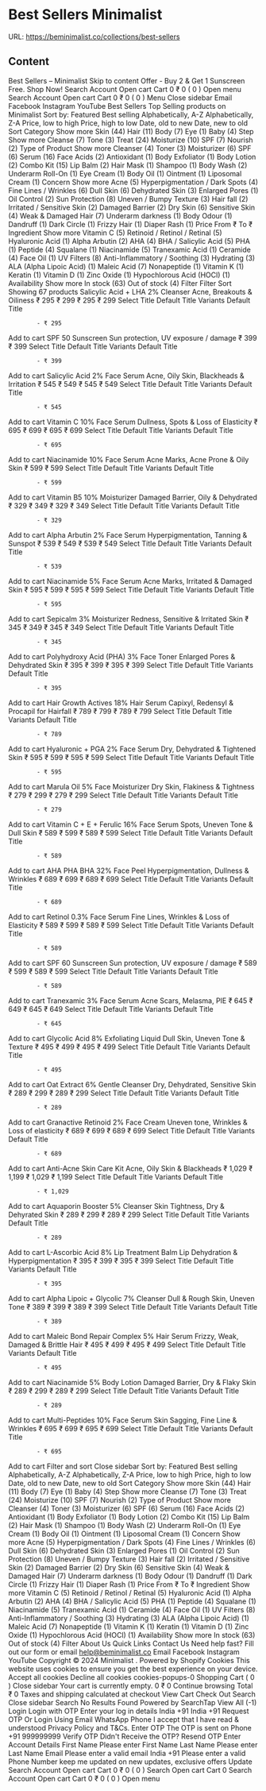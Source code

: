 # Best Sellers  Minimalist

URL: https://beminimalist.co/collections/best-sellers

## Content

Best Sellers – Minimalist
Skip to content
Offer - Buy 2 & Get 1 Sunscreen Free. Shop Now!
Search
Account
Open cart
Cart
0
₹ 0
(
0
)
Open menu
Search
Account
Open cart
Cart
0
₹ 0
(
0
)
Menu
Close sidebar
Email
Facebook
Instagram
YouTube
Best Sellers
Top Selling products on Minimalist
Sort by:
Featured
Best selling
Alphabetically, A-Z
Alphabetically, Z-A
Price, low to high
Price, high to low
Date, old to new
Date, new to old
Sort
Category
Show more
Skin (44)
Hair (11)
Body (7)
Eye (1)
Baby (4)
Step
Show more
Cleanse (7)
Tone (3)
Treat (24)
Moisturize (10)
SPF (7)
Nourish (2)
Type of Product
Show more
Cleanser (4)
Toner (3)
Moisturizer (6)
SPF (6)
Serum (16)
Face Acids (2)
Antioxidant (1)
Body Exfoliator (1)
Body Lotion (2)
Combo Kit (15)
Lip Balm (2)
Hair Mask (1)
Shampoo (1)
Body Wash (2)
Underarm Roll-On (1)
Eye Cream (1)
Body Oil (1)
Ointment (1)
Liposomal Cream (1)
Concern
Show more
Acne (5)
Hyperpigmentation / Dark Spots (4)
Fine Lines / Wrinkles (6)
Dull Skin (6)
Dehydrated Skin (3)
Enlarged Pores (1)
Oil Control (2)
Sun Protection (8)
Uneven / Bumpy Texture (3)
Hair fall (2)
Irritated / Sensitive Skin (2)
Damaged Barrier (2)
Dry Skin (6)
Sensitive Skin (4)
Weak & Damaged Hair (7)
Underarm darkness (1)
Body Odour (1)
Dandruff (1)
Dark Circle (1)
Frizzy Hair (1)
Diaper Rash (1)
Price
From
₹
To
₹
Ingredient
Show more
Vitamin C (5)
Retinoid / Retinol / Retinal (5)
Hyaluronic Acid (1)
Alpha Arbutin (2)
AHA (4)
BHA / Salicylic Acid (5)
PHA (1)
Peptide (4)
Squalane (1)
Niacinamide (5)
Tranexamic Acid (1)
Ceramide (4)
Face Oil (1)
UV Filters (8)
Anti-Inflammatory / Soothing (3)
Hydrating (3)
ALA (Alpha Lipoic Acid) (1)
Maleic Acid (7)
Nonapeptide (1)
Vitamin K (1)
Keratin (1)
Vitamin D (1)
Zinc Oxide (1)
Hypochlorous Acid (HOCl) (1)
Availability
Show more
In stock (63)
Out of stock (4)
Filter
Filter
Sort
Showing 67 products
Salicylic Acid + LHA 2% Cleanser
Acne, Breakouts & Oiliness
₹ 295
₹ 299
₹ 295
₹ 299
Select Title
Default Title
Variants
Default Title
            
            - ₹ 295
Add to cart
SPF 50 Sunscreen
Sun protection, UV exposure / damage
₹ 399
₹ 399
Select Title
Default Title
Variants
Default Title
            
            - ₹ 399
Add to cart
Salicylic Acid 2% Face Serum
Acne, Oily Skin, Blackheads & Irritation
₹ 545
₹ 549
₹ 545
₹ 549
Select Title
Default Title
Variants
Default Title
            
            - ₹ 545
Add to cart
Vitamin C 10% Face Serum
Dullness, Spots & Loss of Elasticity
₹ 695
₹ 699
₹ 695
₹ 699
Select Title
Default Title
Variants
Default Title
            
            - ₹ 695
Add to cart
Niacinamide 10% Face Serum
Acne Marks, Acne Prone & Oily Skin
₹ 599
₹ 599
Select Title
Default Title
Variants
Default Title
            
            - ₹ 599
Add to cart
Vitamin B5 10% Moisturizer
Damaged Barrier, Oily & Dehydrated
₹ 329
₹ 349
₹ 329
₹ 349
Select Title
Default Title
Variants
Default Title
            
            - ₹ 329
Add to cart
Alpha Arbutin 2% Face Serum
Hyperpigmentation, Tanning & Sunspot
₹ 539
₹ 549
₹ 539
₹ 549
Select Title
Default Title
Variants
Default Title
            
            - ₹ 539
Add to cart
Niacinamide 5% Face Serum
Acne Marks, Irritated & Damaged Skin
₹ 595
₹ 599
₹ 595
₹ 599
Select Title
Default Title
Variants
Default Title
            
            - ₹ 595
Add to cart
Sepicalm 3% Moisturizer
Redness, Sensitive & Irritated Skin
₹ 345
₹ 349
₹ 345
₹ 349
Select Title
Default Title
Variants
Default Title
            
            - ₹ 345
Add to cart
Polyhydroxy Acid (PHA) 3% Face Toner
Enlarged Pores & Dehydrated Skin
₹ 395
₹ 399
₹ 395
₹ 399
Select Title
Default Title
Variants
Default Title
            
            - ₹ 395
Add to cart
Hair Growth Actives 18% Hair Serum
Capixyl, Redensyl & Procapil for Hairfall
₹ 789
₹ 799
₹ 789
₹ 799
Select Title
Default Title
Variants
Default Title
            
            - ₹ 789
Add to cart
Hyaluronic + PGA 2% Face Serum
Dry, Dehydrated & Tightened Skin
₹ 595
₹ 599
₹ 595
₹ 599
Select Title
Default Title
Variants
Default Title
            
            - ₹ 595
Add to cart
Marula Oil 5% Face Moisturizer
Dry Skin, Flakiness & Tightness
₹ 279
₹ 299
₹ 279
₹ 299
Select Title
Default Title
Variants
Default Title
            
            - ₹ 279
Add to cart
Vitamin C + E + Ferulic 16% Face Serum
Spots, Uneven Tone & Dull Skin
₹ 589
₹ 599
₹ 589
₹ 599
Select Title
Default Title
Variants
Default Title
            
            - ₹ 589
Add to cart
AHA PHA BHA 32% Face Peel
Hyperpigmentation, Dullness & Wrinkles
₹ 689
₹ 699
₹ 689
₹ 699
Select Title
Default Title
Variants
Default Title
            
            - ₹ 689
Add to cart
Retinol 0.3% Face Serum
Fine Lines, Wrinkles & Loss of Elasticity
₹ 589
₹ 599
₹ 589
₹ 599
Select Title
Default Title
Variants
Default Title
            
            - ₹ 589
Add to cart
SPF 60 Sunscreen
Sun protection, UV exposure / damage
₹ 589
₹ 599
₹ 589
₹ 599
Select Title
Default Title
Variants
Default Title
            
            - ₹ 589
Add to cart
Tranexamic 3% Face Serum
Acne Scars, Melasma, PIE
₹ 645
₹ 649
₹ 645
₹ 649
Select Title
Default Title
Variants
Default Title
            
            - ₹ 645
Add to cart
Glycolic Acid 8% Exfoliating Liquid
Dull Skin, Uneven Tone & Texture
₹ 495
₹ 499
₹ 495
₹ 499
Select Title
Default Title
Variants
Default Title
            
            - ₹ 495
Add to cart
Oat Extract 6% Gentle Cleanser
Dry, Dehydrated, Sensitive Skin
₹ 289
₹ 299
₹ 289
₹ 299
Select Title
Default Title
Variants
Default Title
            
            - ₹ 289
Add to cart
Granactive Retinoid 2% Face Cream
Uneven tone, Wrinkles & Loss of elasticity
₹ 689
₹ 699
₹ 689
₹ 699
Select Title
Default Title
Variants
Default Title
            
            - ₹ 689
Add to cart
Anti-Acne Skin Care Kit
Acne, Oily Skin & Blackheads
₹ 1,029
₹ 1,199
₹ 1,029
₹ 1,199
Select Title
Default Title
Variants
Default Title
            
            - ₹ 1,029
Add to cart
Aquaporin Booster 5% Cleanser
Skin Tightness, Dry & Dehyrated Skin
₹ 289
₹ 299
₹ 289
₹ 299
Select Title
Default Title
Variants
Default Title
            
            - ₹ 289
Add to cart
L-Ascorbic Acid 8% Lip Treatment Balm
Lip Dehydration & Hyperpigmentation
₹ 395
₹ 399
₹ 395
₹ 399
Select Title
Default Title
Variants
Default Title
            
            - ₹ 395
Add to cart
Alpha Lipoic + Glycolic 7% Cleanser
Dull & Rough Skin, Uneven Tone
₹ 389
₹ 399
₹ 389
₹ 399
Select Title
Default Title
Variants
Default Title
            
            - ₹ 389
Add to cart
Maleic Bond Repair Complex 5% Hair Serum
Frizzy, Weak, Damaged & Brittle Hair
₹ 495
₹ 499
₹ 495
₹ 499
Select Title
Default Title
Variants
Default Title
            
            - ₹ 495
Add to cart
Niacinamide 5% Body Lotion
Damaged Barrier, Dry & Flaky Skin
₹ 289
₹ 299
₹ 289
₹ 299
Select Title
Default Title
Variants
Default Title
            
            - ₹ 289
Add to cart
Multi-Peptides 10% Face Serum
Skin Sagging, Fine Line & Wrinkles
₹ 695
₹ 699
₹ 695
₹ 699
Select Title
Default Title
Variants
Default Title
            
            - ₹ 695
Add to cart
Filter and sort
Close sidebar
Sort by:
Featured
Best selling
Alphabetically, A-Z
Alphabetically, Z-A
Price, low to high
Price, high to low
Date, old to new
Date, new to old
Sort
Category
Show more
Skin (44)
Hair (11)
Body (7)
Eye (1)
Baby (4)
Step
Show more
Cleanse (7)
Tone (3)
Treat (24)
Moisturize (10)
SPF (7)
Nourish (2)
Type of Product
Show more
Cleanser (4)
Toner (3)
Moisturizer (6)
SPF (6)
Serum (16)
Face Acids (2)
Antioxidant (1)
Body Exfoliator (1)
Body Lotion (2)
Combo Kit (15)
Lip Balm (2)
Hair Mask (1)
Shampoo (1)
Body Wash (2)
Underarm Roll-On (1)
Eye Cream (1)
Body Oil (1)
Ointment (1)
Liposomal Cream (1)
Concern
Show more
Acne (5)
Hyperpigmentation / Dark Spots (4)
Fine Lines / Wrinkles (6)
Dull Skin (6)
Dehydrated Skin (3)
Enlarged Pores (1)
Oil Control (2)
Sun Protection (8)
Uneven / Bumpy Texture (3)
Hair fall (2)
Irritated / Sensitive Skin (2)
Damaged Barrier (2)
Dry Skin (6)
Sensitive Skin (4)
Weak & Damaged Hair (7)
Underarm darkness (1)
Body Odour (1)
Dandruff (1)
Dark Circle (1)
Frizzy Hair (1)
Diaper Rash (1)
Price
From
₹
To
₹
Ingredient
Show more
Vitamin C (5)
Retinoid / Retinol / Retinal (5)
Hyaluronic Acid (1)
Alpha Arbutin (2)
AHA (4)
BHA / Salicylic Acid (5)
PHA (1)
Peptide (4)
Squalane (1)
Niacinamide (5)
Tranexamic Acid (1)
Ceramide (4)
Face Oil (1)
UV Filters (8)
Anti-Inflammatory / Soothing (3)
Hydrating (3)
ALA (Alpha Lipoic Acid) (1)
Maleic Acid (7)
Nonapeptide (1)
Vitamin K (1)
Keratin (1)
Vitamin D (1)
Zinc Oxide (1)
Hypochlorous Acid (HOCl) (1)
Availability
Show more
In stock (63)
Out of stock (4)
Filter
About Us
Quick Links
Contact Us
Need help fast? Fill out
our form
or email help@beminimalist.co
Email
Facebook
Instagram
YouTube
Copyright © 2024
Minimalist
.
Powered by Shopify
Cookies
This website uses cookies to ensure you get the best experience on your device.
Accept all cookies
Decline all cookies
cookies-popups-0
Shopping Cart
            (
0
)
Close sidebar
Your cart is currently empty.
0
₹ 0
Continue browsing
Total
₹ 0
Taxes and shipping calculated at checkout
View Cart
Check Out
Search
Close sidebar
Search
No Results Found
Powered by SearchTap
View All (-1)
Login
Login with OTP
Enter your log in details
India
+91
India
+91
Request OTP
Or Login Using
Email
WhatsApp
Phone
I accept that I have read & understood
Privacy Policy
and T&Cs.
Enter OTP
The OTP is sent on
Phone
+91 999999999
Verify OTP
Didn't Receive the OTP?
Resend OTP
Enter Account Details
First Name
Please enter First Name
Last Name
Please enter Last Name
Email
Please enter a valid email
India
+91
Please enter a valid Phone Number
keep me updated on new updates, exclusive offers
Update
Search
Account
Open cart
Cart
0
₹ 0
(
0
)
Search
Open cart
Cart
0
Search
Account
Open cart
Cart
0
₹ 0
(
0
)
Open menu